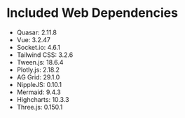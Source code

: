 # Included Web Dependencies

- Quasar: 2.11.8
- Vue: 3.2.47
- Socket.io: 4.6.1
- Tailwind CSS: 3.2.6
- Tween.js: 18.6.4
- Plotly.js: 2.18.2
- AG Grid: 29.1.0
- NippleJS: 0.10.1
- Mermaid: 9.4.3
- Highcharts: 10.3.3
- Three.js: 0.150.1
